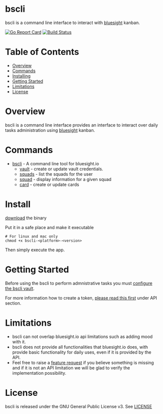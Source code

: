 # bscli

bscli is a command line interface to interact with [bluesight](https://www.bluesight.io/) kanban.

[![Go Report Card](https://goreportcard.com/badge/github.com/marco-ostaska/bscli)](https://goreportcard.com/report/github.com/marco-ostaska/bscli)
[![Build Status](https://travis-ci.com/marco-ostaska/bscli.svg?branch=unreleased)](https://travis-ci.com/marco-ostaska/bscli)

# Table of Contents

- [Overview](#overview)
- [Commands](#commands)
- [Installing](#intalling)
- [Getting Started](#getting-started)
- [Limitations](#limitations)
- [License](#license)


# Overview

bscli is a command line interface provides an interface to interact over daily tasks administration using [bluesight](https://www.bluesight.io/) kanban.

# Commands

- [bscli](docs/bscli.md) - A command line tool for bluesight.io
  - [vault](docs/bscli_vault.md) - create or update vault credentials.
  - [squads](docs/bscli_squads.md) - list the squads for the user
  - [squad](docs/bscli_squad.md) - display information for a given squad
  - [card](docs/bscli_card.md) - create or update cards

# Install

[download](https://github.com/marco-ostaska/bscli/releases) the binary

Put it in a safe place and make it executable

```shell
# For linux and mac only
chmod +x bscli-<platform>-<version>
```

Then simply execute the app.

# Getting Started

Before using the bscli to perform admnistrative tasks you must [configure the bscli vault](docs/bscli_vault_new.md).

For more information how to create a token, [please read this first](https://portal.bluesight.io/tutorial.html) under API section.

# Limitations

- bscli can not overlap bluesight.io api limitations such as adding mood with it.
- bscli does not provide all functionalities that bluesight.io does, with provide basic functionality for daily uses, even if it is provided by the API.
- Feel free to raise a [feature request](https://github.com/marco-ostaska/bscli/issues/new?assignees=&labels=&template=feature_request.md&title=) if you believe something is missing and if it is not an API limitation we will be glad to verify the implementation possibility.

# License

bscli is released under the GNU General Public License v3. See [LICENSE](LICENSE)

